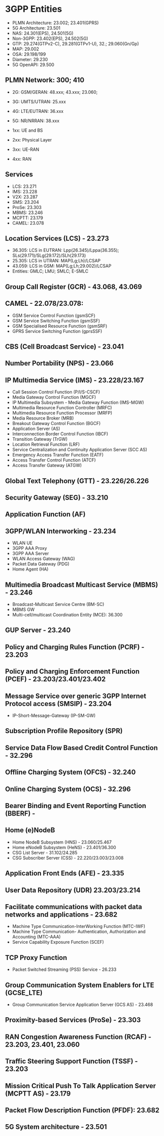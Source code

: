 # 3GPP Entities 
- PLMN Architecture: 23.002; 23.401(GPRS)
- 5G Architecture: 23.501
- NAS: 24.301(EPS), 24.501(5G)
- Non-3GPP: 23.402(EPS), 24.502(5G)
- GTP: 29.274(GTPv2-C), 29.281(GTPv1-U), 32.; 29.060(Gn/Gp)
- MAP: 29.002
- OSA: 29.198/199
- Diameter: 29.230
- 5G OpenAPI: 29.500

## PLMN Network: 300; 410
- 2G: GSM/GERAN: 48.xxx; 43.xxx; 23.060;
- 3G: UMTS/UTRAN: 25.xxx
- 4G: LTE/EUTRAN: 36.xxx
- 5G: NR/NRRAN: 38.xxx

- 1xx: UE and BS
- 2xx: Physical Layer
- 3xx: UE-RAN
- 4xx: RAN

## Services
- LCS: 23.271
- IMS: 23.228
- V2X: 23.287
- SMS: 23.204
- ProSe: 23.303
- MBMS: 23.246
- MCPTT: 23.179 
- CAMEL: 23.078


## Location Services (LCS) - 23.273
- 36.305: LCS in EUTRAN: Lpp(26.345)/Lppa(36.355); SLs(29.171)/SLg(29.172)/SLh(29.173)
- 25.305: LCS in UTRAN: MAP(Lg;Lh)/LCSAP
- 43.059: LCS in GSM: MAP(Lg;Lh;29.002)/LCSAP
- Entities: GMLC; LMU; SMLC; E-SMLC

## Group Call Register (GCR) - 43.068, 43.069

## CAMEL - 22.078/23.078:
- GSM Service Control Function (gsmSCF)
-	GSM Service Switching Function (gsmSSF)
-	GSM Specialised Resource Function (gsmSRF)
- GPRS Service Switching Function (gprsSSF)

## CBS (Cell Broadcast Service) - 23.041

## Number Portability (NPS) - 23.066

## IP Multimedia Service (IMS) - 23.228/23.167
- Call Session Control Function (P/I/S-CSCF)
- Media Gateway Control Function (MGCF)
- IP Multimedia Subsystem - Media Gateway Function (IMS-MGW)
- Multimedia Resource Function Controller (MRFC)
- Multimedia Resource Function Processor (MRFP)
- Media Resource Broker (MRB)
- Breakout Gateway Control Function (BGCF)
- Application Server (AS)
- Interconnection Border Control Function (IBCF)
- Transition Gateway (TrGW)
- Location Retrieval Function (LRF)
- Service Centralization and Continuity Application Server (SCC AS)
- Emergency Access Transfer Function (EATF)
- Access Transfer Control Function (ATCF)
- Access Transfer Gateway (ATGW)

## Global Text Telephony (GTT) - 23.226/26.226 

## Security Gateway (SEG) - 33.210 

## Application Function (AF)

## 3GPP/WLAN Interworking - 23.234
- WLAN UE
- 3GPP AAA Proxy
- 3GPP AAA Server
- WLAN Access Gateway (WAG)
- Packet Data Gateway (PDG)
- Home Agent (HA)

## Multimedia Broadcast Multicast Service (MBMS) - 23.246
- Broadcast-Multicast Service Centre (BM-SC)
- MBMS GW
- Multi-cell/multicast Coordination Entity (MCE): 36.300

## GUP Server - 23.240

## Policy and Charging Rules Function (PCRF) - 23.203

## Policy and Charging Enforcement Function (PCEF) - 23.203/23.401/23.402 

## Message Service over generic 3GPP Internet Protocol access (SMSIP) - 23.204
- IP-Short-Message-Gateway (IP-SM-GW)

## Subscription Profile Repository (SPR)

## Service Data Flow Based Credit Control Function - 32.296

## Offline Charging System (OFCS) - 32.240

## Online Charging System (OCS) - 32.296

## Bearer Binding and Event Reporting Function (BBERF) - 

## Home (e)NodeB 
- Home NodeB Subsystem (HNS) - 23.060/25.467
- Home eNodeB Subsystem (HeNS) - 23.401/36.300
- CSG List Server - 31.102/24.285
- CSG Subscriber Server (CSS) - 22.220/23.003/23.008

## Application Front Ends (AFE) - 23.335 

## User Data Repository (UDR) 23.203/23.214

## Facilitate communications with packet data networks and applications - 23.682
- Machine Type Communication-InterWorking Function (MTC-IWF) 
- Machine Type Communication- Authentication, Authorization and Accounting (MTC-AAA)
- Service Capability Exposure Function (SCEF) 

## TCP Proxy Function
- Packet Switched Streaming (PSS) Service - 26.233

## Group Communication System Enablers for LTE (GCSE_LTE) 
- Group Communication Service Application Server (GCS AS) - 23.468

## Proximity-based Services (ProSe) - 23.303

## RAN Congestion Awareness Function (RCAF) - 23.203, 23.401, 23.060 

## Traffic Steering Support Function (TSSF) - 23.203

## Mission Critical Push To Talk Application Server (MCPTT AS) - 23.179

## Packet Flow Description Function (PFDF): 23.682

## 5G System architecture - 23.501















